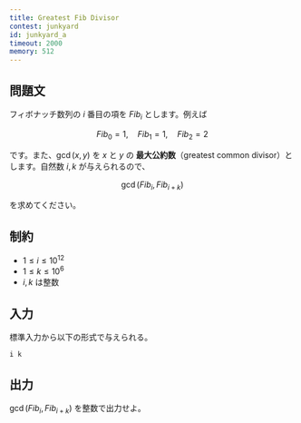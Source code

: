 ```yaml
---
title: Greatest Fib Divisor
contest: junkyard
id: junkyard_a
timeout: 2000
memory: 512
---
```


## 問題文

フィボナッチ数列の $i$ 番目の項を $Fib_i$ とします。例えば

$$
Fib_0 = 1,\quad Fib_1 = 1,\quad Fib_2 = 2
$$

です。また、$\gcd(x,y)$ を $x$ と $y$ の **最大公約数**（greatest common divisor）とします。自然数 $i,k$ が与えられるので、

$$
\gcd\bigl(Fib_i,\,Fib_{i+k}\bigr)
$$

を求めてください。

## 制約

-   $1  \leq i \leq 10^{12}$
-   $1  \leq k \leq 10^6$
-   $i,k$ は整数

## 入力

標準入力から以下の形式で与えられる。

```
i k
```

## 出力

$\gcd(Fib_i,\,Fib_{i+k})$ を整数で出力せよ。
